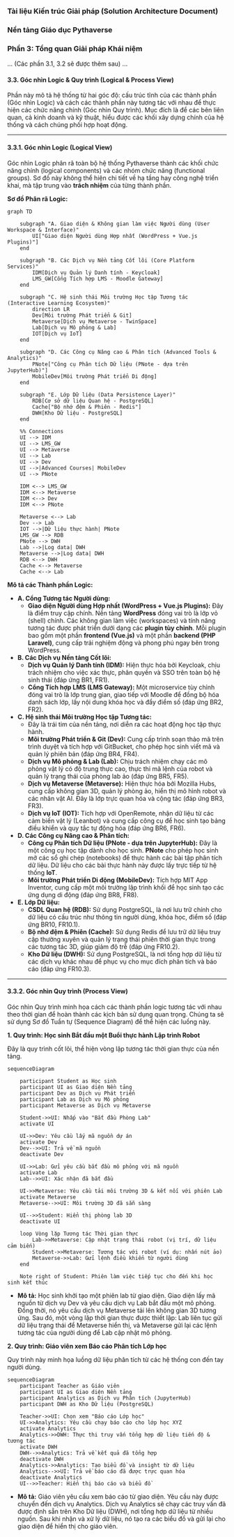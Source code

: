 ### **Tài liệu Kiến trúc Giải pháp (Solution Architecture Document)**

### **Nền tảng Giáo dục Pythaverse**

### **Phần 3: Tổng quan Giải pháp Khái niệm**

... (Các phần 3.1, 3.2 sẽ được thêm sau) ...

#### **3.3. Góc nhìn Logic & Quy trình (Logical & Process View)**

Phần này mô tả hệ thống từ hai góc độ: cấu trúc tĩnh của các thành phần (Góc nhìn Logic) và cách các thành phần này tương tác với nhau để thực hiện các chức năng chính (Góc nhìn Quy trình). Mục đích là để các bên liên quan, cả kinh doanh và kỹ thuật, hiểu được các khối xây dựng chính của hệ thống và cách chúng phối hợp hoạt động.

---

#### **3.3.1. Góc nhìn Logic (Logical View)**

Góc nhìn Logic phân rã toàn bộ hệ thống Pythaverse thành các khối chức năng chính (logical components) và các nhóm chức năng (functional groups). Sơ đồ này không thể hiện chi tiết về hạ tầng hay công nghệ triển khai, mà tập trung vào **trách nhiệm** của từng thành phần.

**Sơ đồ Phân rã Logic:**

```mermaid
graph TD

    subgraph "A. Giao diện & Không gian làm việc Người dùng (User Workspace & Interface)"
        UI["Giao diện Người dùng Hợp nhất (WordPress + Vue.js Plugins)"]
    end

    subgraph "B. Các Dịch vụ Nền tảng Cốt lõi (Core Platform Services)"
        IDM[Dịch vụ Quản lý Danh tính - Keycloak]
        LMS_GW[Cổng Tích hợp LMS - Moodle Gateway]
    end

    subgraph "C. Hệ sinh thái Môi trường Học tập Tương tác (Interactive Learning Ecosystem)"
        direction LR
        Dev[Môi trường Phát triển & Git]
        Metaverse[Dịch vụ Metaverse - TwinSpace]
        Lab[Dịch vụ Mô phỏng & Lab]
        IOT[Dịch vụ IoT]
    end

    subgraph "D. Các Công cụ Nâng cao & Phân tích (Advanced Tools & Analytics)"
        PNote["Công cụ Phân tích Dữ liệu (PNote - dựa trên JupyterHub)"]
        MobileDev[Môi trường Phát triển Di động]
    end

    subgraph "E. Lớp Dữ liệu (Data Persistence Layer)"
        RDB[Cơ sở dữ liệu Quan hệ - PostgreSQL]
        Cache["Bộ nhớ đệm & Phiên - Redis"]
        DWH[Kho Dữ liệu - PostgreSQL]
    end

    %% Connections
    UI --> IDM
    UI --> LMS_GW
    UI --> Metaverse
    UI --> Lab
    UI --> Dev
    UI -->|Advanced Courses| MobileDev
    UI --> PNote

    IDM <--> LMS_GW
    IDM <--> Metaverse
    IDM <--> Dev
    IDM <--> PNote

    Metaverse <--> Lab
    Dev --> Lab
    IOT -->|Dữ liệu thực hành| PNote
    LMS_GW --> RDB
    PNote --> DWH
    Lab -->|Log data| DWH
    Metaverse -->|Log data| DWH
    RDB <--> DWH
    Cache <--> Metaverse
    Cache <--> Lab
```


**Mô tả các Thành phần Logic:**

* **A. Cổng Tương tác Người dùng:**  
  * **Giao diện Người dùng Hợp nhất (WordPress \+ Vue.js Plugins):** Đây là điểm truy cập chính. Nền tảng **WordPress** đóng vai trò là lớp vỏ (shell) chính. Các không gian làm việc (workspaces) và tính năng tương tác được phát triển dưới dạng các **plugin tùy chỉnh**. Mỗi plugin bao gồm một phần **frontend (Vue.js)** và một phần **backend (PHP Laravel)**, cung cấp trải nghiệm động và phong phú ngay bên trong WordPress.  
* **B. Các Dịch vụ Nền tảng Cốt lõi:**  
  * **Dịch vụ Quản lý Danh tính (IDM):** Hiện thực hóa bởi Keycloak, chịu trách nhiệm cho việc xác thực, phân quyền và SSO trên toàn bộ hệ sinh thái (đáp ứng BR1, FR1).  
  * **Cổng Tích hợp LMS (LMS Gateway):** Một microservice tùy chỉnh đóng vai trò là lớp trung gian, giao tiếp với Moodle để đồng bộ hóa danh sách lớp, lấy nội dung khóa học và đẩy điểm số (đáp ứng BR2, FR2).  
* **C. Hệ sinh thái Môi trường Học tập Tương tác:**  
  * Đây là trái tim của nền tảng, nơi diễn ra các hoạt động học tập thực hành.  
  * **Môi trường Phát triển & Git (Dev):** Cung cấp trình soạn thảo mã trên trình duyệt và tích hợp với GitBucket, cho phép học sinh viết mã và quản lý phiên bản (đáp ứng BR4, FR4).  
  * **Dịch vụ Mô phỏng & Lab (Lab):** Chịu trách nhiệm chạy các mô phỏng vật lý có độ trung thực cao, thực thi mã lệnh của robot và quản lý trạng thái của phòng lab ảo (đáp ứng BR5, FR5).  
  * **Dịch vụ Metaverse (Metaverse):** Hiện thực hóa bởi Mozilla Hubs, cung cấp không gian 3D, quản lý phòng ảo, hiển thị mô hình robot và các nhân vật AI. Đây là lớp trực quan hóa và cộng tác (đáp ứng BR3, FR3).  
  * **Dịch vụ IoT (IOT):** Tích hợp với OpenRemote, nhận dữ liệu từ các cảm biến vật lý (Leanbot) và cung cấp công cụ để học sinh tạo bảng điều khiển và quy tắc tự động hóa (đáp ứng BR6, FR6).  
* **D. Các Công cụ Nâng cao & Phân tích:**  
  * **Công cụ Phân tích Dữ liệu (PNote \- dựa trên JupyterHub):** Đây là một công cụ học tập dành cho học sinh. **PNote** cho phép học sinh mở các sổ ghi chép (notebooks) để thực hành các bài tập phân tích dữ liệu. Dữ liệu cho các bài thực hành này được lấy trực tiếp từ hệ thống **IoT**.  
  * **Môi trường Phát triển Di động (MobileDev):** Tích hợp MIT App Inventor, cung cấp một môi trường lập trình khối để học sinh tạo các ứng dụng di động (đáp ứng BR8, FR8).  
* **E. Lớp Dữ liệu:**  
  * **CSDL Quan hệ (RDB):** Sử dụng PostgreSQL, là nơi lưu trữ chính cho dữ liệu có cấu trúc như thông tin người dùng, khóa học, điểm số (đáp ứng BR10, FR10.1).  
  * **Bộ nhớ đệm & Phiên (Cache):** Sử dụng Redis để lưu trữ dữ liệu truy cập thường xuyên và quản lý trạng thái phiên thời gian thực trong các tương tác 3D, giúp giảm độ trễ (đáp ứng FR10.2).  
  * **Kho Dữ liệu (DWH):** Sử dụng PostgreSQL, là nơi tổng hợp dữ liệu từ các dịch vụ khác nhau để phục vụ cho mục đích phân tích và báo cáo (đáp ứng FR10.3).

---

#### **3.3.2. Góc nhìn Quy trình (Process View)**

Góc nhìn Quy trình minh họa cách các thành phần logic tương tác với nhau theo thời gian để hoàn thành các kịch bản sử dụng quan trọng. Chúng ta sẽ sử dụng Sơ đồ Tuần tự (Sequence Diagram) để thể hiện các luồng này.

**1\. Quy trình: Học sinh Bắt đầu một Buổi thực hành Lập trình Robot**

Đây là quy trình cốt lõi, thể hiện vòng lặp tương tác thời gian thực của nền tảng.

```mermaid
sequenceDiagram

    participant Student as Học sinh
    participant UI as Giao diện Nền tảng
    participant Dev as Dịch vụ Phát triển
    participant Lab as Dịch vụ Mô phỏng
    participant Metaverse as Dịch vụ Metaverse

    Student->>UI: Nhấp vào "Bắt đầu Phòng Lab"
    activate UI
    
    UI->>Dev: Yêu cầu lấy mã nguồn dự án
    activate Dev
    Dev-->>UI: Trả về mã nguồn
    deactivate Dev
    
    UI->>Lab: Gửi yêu cầu bắt đầu mô phỏng với mã nguồn
    activate Lab
    Lab-->>UI: Xác nhận đã bắt đầu
    
    UI->>Metaverse: Yêu cầu tải môi trường 3D & kết nối với phiên Lab
    activate Metaverse
    Metaverse-->>UI: Môi trường 3D đã sẵn sàng
    
    UI-->>Student: Hiển thị phòng lab 3D
    deactivate UI

    loop Vòng lặp Tương tác Thời gian thực
        Lab->>Metaverse: Cập nhật trạng thái robot (vị trí, dữ liệu cảm biến)
        Student->>Metaverse: Tương tác với robot (ví dụ: nhấn nút ảo)
        Metaverse->>Lab: Gửi lệnh điều khiển từ người dùng
    end

    Note right of Student: Phiên làm việc tiếp tục cho đến khi học sinh kết thúc
```


* **Mô tả:** Học sinh khởi tạo một phiên lab từ giao diện. Giao diện lấy mã nguồn từ dịch vụ Dev và yêu cầu dịch vụ Lab bắt đầu một mô phỏng. Đồng thời, nó yêu cầu dịch vụ Metaverse tải lên không gian 3D tương ứng. Sau đó, một vòng lặp thời gian thực được thiết lập: Lab liên tục gửi dữ liệu trạng thái để Metaverse hiển thị, và Metaverse gửi lại các lệnh tương tác của người dùng để Lab cập nhật mô phỏng.

**2\. Quy trình: Giáo viên xem Báo cáo Phân tích Lớp học**

Quy trình này minh họa luồng dữ liệu phân tích từ các hệ thống con đến tay người dùng.

```mermaid
sequenceDiagram  
    participant Teacher as Giáo viên  
    participant UI as Giao diện Nền tảng  
    participant Analytics as Dịch vụ Phân tích (JupyterHub)  
    participant DWH as Kho Dữ liệu (PostgreSQL)

    Teacher->>UI: Chọn xem "Báo cáo Lớp học"  
    UI->>Analytics: Yêu cầu chạy báo cáo cho lớp học XYZ  
    activate Analytics  
    Analytics->>DWH: Thực thi truy vấn tổng hợp dữ liệu tiến độ & tương tác  
    activate DWH  
    DWH-->>Analytics: Trả về kết quả đã tổng hợp  
    deactivate DWH  
    Analytics->>Analytics: Tạo biểu đồ và insight từ dữ liệu  
    Analytics-->>UI: Trả về báo cáo đã được trực quan hóa  
    deactivate Analytics  
    UI-->>Teacher: Hiển thị báo cáo và biểu đồ
```


* **Mô tả:** Giáo viên yêu cầu xem báo cáo từ giao diện. Yêu cầu này được chuyển đến dịch vụ Analytics. Dịch vụ Analytics sẽ chạy các truy vấn đã được định sẵn trên Kho Dữ liệu (DWH), nơi tổng hợp dữ liệu từ nhiều nguồn. Sau khi nhận và xử lý dữ liệu, nó tạo ra các biểu đồ và gửi lại cho giao diện để hiển thị cho giáo viên.
